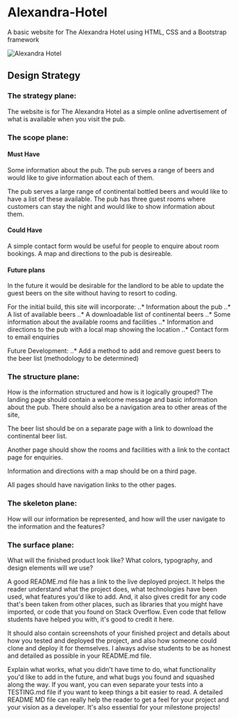 # Alexandra-Hotel
A basic website for The Alexandra Hotel using HTML, CSS and a Bootstrap framework

![Alexandra Hotel](https://github.com/BackstagecrewIS/Alexandra-Hotel/img/alexandra-outside.jpg "Alexandra Hotel Exterior")

## Design Strategy

### The strategy plane:
The website is for The Alexandra Hotel as a simple online advertisement of what is available when you visit the pub.

### The scope plane:

#### Must Have
Some information about the pub.
The pub serves a range of beers and would like to give information about each of them.

The pub serves a large range of continental bottled beers and would like to have a list of these available.
The pub has three guest rooms where customers can stay the night and would like to show information about them.

#### Could Have
A simple contact form would be useful for people to enquire about room bookings.
A map and directions to the pub is desireable.

#### Future plans
In the future it would be desirable for the landlord to be able to update the guest beers on the site without having to resort to coding.

For the initial build, this site will incorporate:
..* Information about the pub
..* A list of available beers
..* A downloadable list of continental beers
..* Some information about the available rooms and facilities
..* Information and directions to the pub with a local map showing the location
..* Contact form to email enquiries

Future Development:
..* Add a method to add and remove guest beers to the beer list (methodology to be determined)


### The structure plane:
How is the information structured and how is it logically grouped?
The landing page should contain a welcome message and basic information about the pub. There should also be a navigation area to other areas of the site,

The beer list should be on a separate page with a link to download the continental beer list.

Another page should show the rooms and facilities with a link to the contact page for enquiries.

Information and directions with a map should be on a third page.

All pages should have navigation links to the other pages.


### The skeleton plane:
How will our information be represented, and how will the user navigate to the information and the features?

### The surface plane:
What will the finished product look like?
What colors, typography, and design elements will we use?


A good README.md file has a link to the live deployed project.
It helps the reader understand what the project does, what technologies have been used, what
features you'd like to add. And, it also gives credit for any code that's been
taken from other places, such as libraries that you might have imported,
or code that you found on Stack Overflow. Even code that fellow students have
helped you with, it's good to credit it here.

It should also contain screenshots of your finished project and details about
how you tested and deployed the project, and also how someone could clone and
deploy it for themselves. 
I always advise students to be as honest and detailed as possible in your README.md file. 

Explain what works, what you didn't have time to do, what functionality you'd like to add in the
future, and what bugs you found and squashed along the way.
If you want, you can even separate your tests into a TESTING.md file if you
want to keep things a bit easier to read. A detailed README MD file can really
help the reader to get a feel for your project and your vision as a developer.
It's also essential for your milestone projects!
